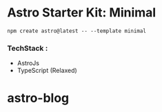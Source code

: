 # Astro Starter Kit: Minimal

```
npm create astro@latest -- --template minimal
```

### TechStack :

- AstroJs
- TypeScript (Relaxed)

# astro-blog
